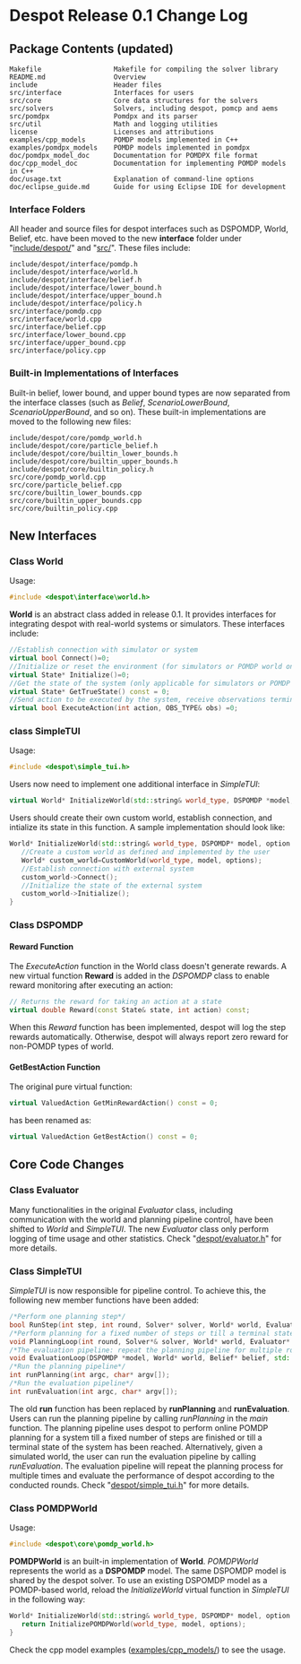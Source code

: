 # Despot Release 0.1 Change Log

## Package Contents (updated)

```
Makefile                  Makefile for compiling the solver library
README.md                 Overview
include                   Header files
src/interface             Interfaces for users
src/core                  Core data structures for the solvers
src/solvers               Solvers, including despot, pomcp and aems
src/pomdpx                Pomdpx and its parser
src/util                  Math and logging utilities
license                   Licenses and attributions
examples/cpp_models       POMDP models implemented in C++
examples/pomdpx_models    POMDP models implemented in pomdpx
doc/pomdpx_model_doc      Documentation for POMDPX file format
doc/cpp_model_doc         Documentation for implementing POMDP models in C++
doc/usage.txt             Explanation of command-line options
doc/eclipse_guide.md      Guide for using Eclipse IDE for development
```

### Interface Folders
All header and source files for despot interfaces such as DSPOMDP, World, Belief, etc. have been moved to the new **interface** folder under "[include/despot/](../include/despot)" and "[src/](../src)". These files include:
```
include/despot/interface/pomdp.h
include/despot/interface/world.h
include/despot/interface/belief.h
include/despot/interface/lower_bound.h
include/despot/interface/upper_bound.h
include/despot/interface/policy.h
src/interface/pomdp.cpp
src/interface/world.cpp
src/interface/belief.cpp
src/interface/lower_bound.cpp
src/interface/upper_bound.cpp
src/interface/policy.cpp
```

### Built-in Implementations of Interfaces
Built-in belief, lower bound, and upper bound types are now separated from the interface classes (such as *Belief*, *ScenarioLowerBound*, *ScenarioUpperBound*, and so on). These built-in implementations are moved to the following new files:
```
include/despot/core/pomdp_world.h
include/despot/core/particle_belief.h
include/despot/core/builtin_lower_bounds.h
include/despot/core/builtin_upper_bounds.h
include/despot/core/builtin_policy.h
src/core/pomdp_world.cpp
src/core/particle_belief.cpp
src/core/builtin_lower_bounds.cpp
src/core/builtin_upper_bounds.cpp
src/core/builtin_policy.cpp
``` 

## New Interfaces

### Class World
Usage:
``` c++
#include <despot\interface\world.h>
```
**World** is an abstract class added in release 0.1. It provides interfaces for integrating despot with real-world systems or simulators. These interfaces include:
``` c++
//Establish connection with simulator or system
virtual bool Connect()=0;
//Initialize or reset the environment (for simulators or POMDP world only), return the start state of the system if applicable
virtual State* Initialize()=0;
//Get the state of the system (only applicable for simulators or POMDP world)
virtual State* GetTrueState() const = 0;
//Send action to be executed by the system, receive observations terminal signals from the system
virtual bool ExecuteAction(int action, OBS_TYPE& obs) =0;
```

### class SimpleTUI
Usage:
``` c++
#include <despot\simple_tui.h>
```
Users now need to implement one additional interface in *SimpleTUI*:
``` c++
virtual World* InitializeWorld(std::string& world_type, DSPOMDP *model, option::Option* options);
```
Users should create their own custom world, establish connection, and intialize its state in this function. A sample implementation should look like:
``` c++
World* InitializeWorld(std::string& world_type, DSPOMDP* model, option::Option* options){
   //Create a custom world as defined and implemented by the user
   World* custom_world=CustomWorld(world_type, model, options);
   //Establish connection with external system
   custom_world->Connect();
   //Initialize the state of the external system
   custom_world->Initialize();
}
```

### Class DSPOMDP

#### Reward Function
The _ExecuteAction_ function in the World class doesn't generate rewards. A new virtual function **Reward** is added in the _DSPOMDP_ class to enable reward monitoring after executing an action:
``` c++
// Returns the reward for taking an action at a state
virtual double Reward(const State& state, int action) const;
```
When this _Reward_ function has been implemented, despot will log the step rewards automatically. Otherwise, despot will always report zero reward for non-POMDP types of world.

#### GetBestAction Function
The original pure virtual function:
``` c++
virtual ValuedAction GetMinRewardAction() const = 0;
```
has been renamed as:
``` c++
virtual ValuedAction GetBestAction() const = 0;
```

## Core Code Changes

### Class Evaluator
Many functionalities in the original *Evaluator* class, including communication with the world and planning pipeline control, have been shifted to *World* and *SimpleTUI*. The new *Evaluator* class only perform logging of time usage and other statistics. Check "[despot/evaluator.h](../include/despot/evaluator.h)" for more details.

### Class SimpleTUI
*SimpleTUI* is now responsible for pipeline control. To achieve this, the following new member functions have been added:

``` c++
/*Perform one planning step*/
bool RunStep(int step, int round, Solver* solver, World* world, Evaluator* evaluator);
/*Perform planning for a fixed number of steps or till a terminal state is reached*/
void PlanningLoop(int round, Solver*& solver, World* world, Evaluator* evaluator);
/*The evaluation pipeline: repeat the planning pipeline for multiple rounds*/
void EvaluationLoop(DSPOMDP *model, World* world, Belief* belief, std::string belief_type, Solver *&solver, Evaluator *evaluator, option::Option *options, clock_t main_clock_start, int num_runs, int start_run);
/*Run the planning pipeline*/
int runPlanning(int argc, char* argv[]);
/*Run the evaluation pipeline*/
int runEvaluation(int argc, char* argv[]);
```
The old **run** function has been replaced by **runPlanning** and **runEvaluation**. Users can run the planning pipeline by calling *runPlanning* in the *main* function. The planning pipeline uses despot to perform online POMDP planning for a system till a fixed number of steps are finished or till a terminal state of the system has been reached. Alternatively, given a simulated world, the user can run the evaluation pipeline by calling *runEvaluation*. The evaluation pipeline will repeat the planning process for multiple times and evaluate the performance of despot according to the conducted rounds. Check "[despot/simple_tui.h](../include/despot/simple_tui.h)" for more details.

### Class POMDPWorld
Usage:
``` c++
#include <despot\core\pomdp_world.h>
```
**POMDPWorld** is an built-in implementation of **World**. *POMDPWorld* represents the world as a **DSPOMDP** model. The same DSPOMDP model is shared by the despot solver. To use an existing DSPOMDP model as a POMDP-based world, reload the _InitializeWorld_ virtual function in *SimpleTUI* in the following way:
``` c++
World* InitializeWorld(std::string& world_type, DSPOMDP* model, option::Option* options){
   return InitializePOMDPWorld(world_type, model, options);
}
```
Check the cpp model examples ([examples/cpp_models/](../examples/cpp_models)) to see the usage. 



